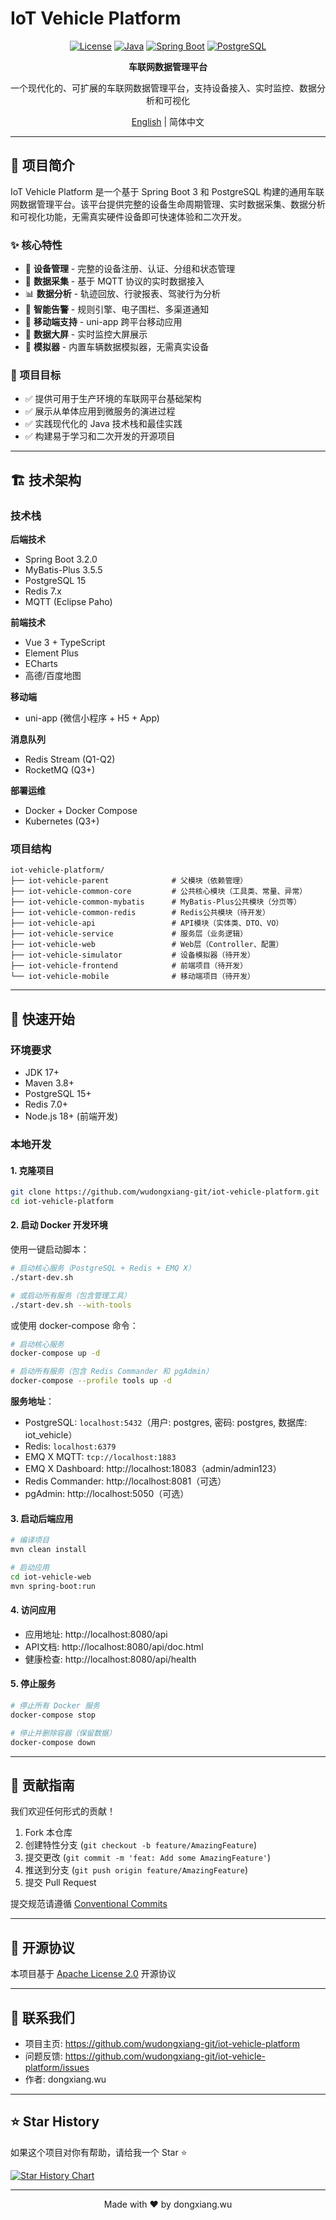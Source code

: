 # IoT Vehicle Platform

<div align="center">

[![License](https://img.shields.io/badge/license-Apache%202-blue.svg)](LICENSE)
[![Java](https://img.shields.io/badge/Java-17-red.svg)](https://www.oracle.com/java/)
[![Spring Boot](https://img.shields.io/badge/Spring%20Boot-3.2.0-brightgreen.svg)](https://spring.io/projects/spring-boot)
[![PostgreSQL](https://img.shields.io/badge/PostgreSQL-15-blue.svg)](https://www.postgresql.org/)

**车联网数据管理平台**

一个现代化的、可扩展的车联网数据管理平台，支持设备接入、实时监控、数据分析和可视化

[English](README_EN.md) | 简体中文

</div>

---

## 📖 项目简介

IoT Vehicle Platform 是一个基于 Spring Boot 3 和 PostgreSQL 构建的通用车联网数据管理平台。该平台提供完整的设备生命周期管理、实时数据采集、数据分析和可视化功能，无需真实硬件设备即可快速体验和二次开发。

### ✨ 核心特性

- 🚗 **设备管理** - 完整的设备注册、认证、分组和状态管理
- 📡 **数据采集** - 基于 MQTT 协议的实时数据接入
- 📊 **数据分析** - 轨迹回放、行驶报表、驾驶行为分析
- 🔔 **智能告警** - 规则引擎、电子围栏、多渠道通知
- 📱 **移动端支持** - uni-app 跨平台移动应用
- 🎨 **数据大屏** - 实时监控大屏展示
- 🔧 **模拟器** - 内置车辆数据模拟器，无需真实设备

### 🎯 项目目标

- ✅ 提供可用于生产环境的车联网平台基础架构
- ✅ 展示从单体应用到微服务的演进过程
- ✅ 实践现代化的 Java 技术栈和最佳实践
- ✅ 构建易于学习和二次开发的开源项目

---

## 🏗️ 技术架构

### 技术栈

**后端技术**
- Spring Boot 3.2.0
- MyBatis-Plus 3.5.5
- PostgreSQL 15
- Redis 7.x
- MQTT (Eclipse Paho)

**前端技术**
- Vue 3 + TypeScript
- Element Plus
- ECharts
- 高德/百度地图

**移动端**
- uni-app (微信小程序 + H5 + App)

**消息队列**
- Redis Stream (Q1-Q2)
- RocketMQ (Q3+)

**部署运维**
- Docker + Docker Compose
- Kubernetes (Q3+)

### 项目结构

```
iot-vehicle-platform/
├── iot-vehicle-parent              # 父模块（依赖管理）
├── iot-vehicle-common-core         # 公共核心模块（工具类、常量、异常）
├── iot-vehicle-common-mybatis      # MyBatis-Plus公共模块（分页等）
├── iot-vehicle-common-redis        # Redis公共模块（待开发）
├── iot-vehicle-api                 # API模块（实体类、DTO、VO）
├── iot-vehicle-service             # 服务层（业务逻辑）
├── iot-vehicle-web                 # Web层（Controller、配置）
├── iot-vehicle-simulator           # 设备模拟器（待开发）
├── iot-vehicle-frontend            # 前端项目（待开发）
└── iot-vehicle-mobile              # 移动端项目（待开发）
```

---

## 🚀 快速开始

### 环境要求

- JDK 17+
- Maven 3.8+
- PostgreSQL 15+
- Redis 7.0+
- Node.js 18+ (前端开发)

### 本地开发

#### 1. 克隆项目

```bash
git clone https://github.com/wudongxiang-git/iot-vehicle-platform.git
cd iot-vehicle-platform
```

#### 2. 启动 Docker 开发环境

使用一键启动脚本：

```bash
# 启动核心服务（PostgreSQL + Redis + EMQ X）
./start-dev.sh

# 或启动所有服务（包含管理工具）
./start-dev.sh --with-tools
```

或使用 docker-compose 命令：

```bash
# 启动核心服务
docker-compose up -d

# 启动所有服务（包含 Redis Commander 和 pgAdmin）
docker-compose --profile tools up -d
```

**服务地址**：
- PostgreSQL: `localhost:5432`（用户: postgres, 密码: postgres, 数据库: iot_vehicle）
- Redis: `localhost:6379`
- EMQ X MQTT: `tcp://localhost:1883`
- EMQ X Dashboard: http://localhost:18083（admin/admin123）
- Redis Commander: http://localhost:8081（可选）
- pgAdmin: http://localhost:5050（可选）

#### 3. 启动后端应用

```bash
# 编译项目
mvn clean install

# 启动应用
cd iot-vehicle-web
mvn spring-boot:run
```

#### 4. 访问应用

- 应用地址: http://localhost:8080/api
- API文档: http://localhost:8080/api/doc.html
- 健康检查: http://localhost:8080/api/health

#### 5. 停止服务

```bash
# 停止所有 Docker 服务
docker-compose stop

# 停止并删除容器（保留数据）
docker-compose down
```

---

## 🤝 贡献指南

我们欢迎任何形式的贡献！

1. Fork 本仓库
2. 创建特性分支 (`git checkout -b feature/AmazingFeature`)
3. 提交更改 (`git commit -m 'feat: Add some AmazingFeature'`)
4. 推送到分支 (`git push origin feature/AmazingFeature`)
5. 提交 Pull Request

提交规范请遵循 [Conventional Commits](https://www.conventionalcommits.org/)

---

## 📄 开源协议

本项目基于 [Apache License 2.0](LICENSE) 开源协议

---

## 👥 联系我们

- 项目主页: https://github.com/wudongxiang-git/iot-vehicle-platform
- 问题反馈: https://github.com/wudongxiang-git/iot-vehicle-platform/issues
- 作者: dongxiang.wu

---

## ⭐ Star History

如果这个项目对你有帮助，请给我一个 Star ⭐

[![Star History Chart](https://api.star-history.com/svg?repos=wudongxiang-git/iot-vehicle-platform&type=Date)](https://star-history.com/#wudongxiang-git/iot-vehicle-platform&Date)

---

<div align="center">

Made with ❤️ by dongxiang.wu

</div>

